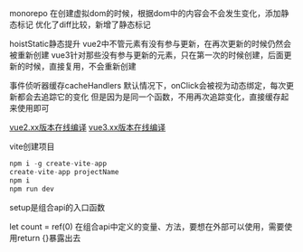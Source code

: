 monorepo
在创建虚拟dom的时候，根据dom中的内容会不会发生变化，添加静态标记
优化了diff比较，新增了静态标记

hoistStatic静态提升
vue2中不管元素有没有参与更新，在再次更新的时候仍然会被重新创建
vue3针对那些没有参与更新的元素，只在第一次的时候创建，后面更新的时候，直接复用，不会重新创建

事件侦听器缓存cacheHandlers
默认情况下，onClick会被视为动态绑定，每次更新都会去追踪它的变化
但是因为是同一个函数，不用再次追踪变化，直接缓存起来使用即可

[vue2.xx版本在线编译](https://template-explorer.vuejs.org/#)
[vue3.xx版本在线编译](https://vue-next-template-explorer.netlify.app/#)

vite创建项目
```js
npm i -g create-vite-app
create-vite-app projectName
npm i
npm run dev
```

setup是组合api的入口函数
<!-- 定义了一个初始值为0的count变量，数据改变，视图更新 -->
let count = ref(0)
在组合api中定义的变量、方法，要想在外部可以使用，需要使用return {}暴露出去